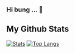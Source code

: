### Hi bung ... 👋

<!--
**whyisn/whyisn** is a ✨ _special_ ✨ repository because its `README.md` (this file) appears on your GitHub profile.

Here are some ideas to get you started:

- 🔭 I’m currently working on ...
- 🌱 I’m currently learning ...
- 👯 I’m looking to collaborate on ...
- 🤔 I’m looking for help with ...
- 💬 Ask me about ...
- 📫 How to reach me: ...
- 😄 Pronouns: ...
- ⚡ Fun fact: ...
-->

## My Github Stats 

  [![Stats](https://github-readme-stats-xn39.vercel.app/api?username=whyisn&show_icons=true&theme=transparent)](https://github.com/whyisn/whyisn)
  [![Top Langs](https://github-readme-stats.vercel.app/api/top-langs/?username=whyisn&layout=compact&langs_count=8&theme=transparent)](https://github.com/whyisn/whyisn)
